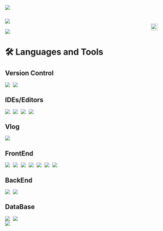 
<img src="https://capsule-render.vercel.app/api?type=waving&height=300&color=gradient&text=MINSEOP_STUDIO&section=header&reversal=false&fontAlign=50&animation=twinkling" />


<a href="https://github.com/kimminseop99"><img src="https://github-readme-stats.vercel.app/api?username=kimminseop99"/></a> <br>
<img align="right" width="23" src="https://github.com/seondal/seondal/assets/75469131/f3735e2a-2fb1-4e7f-bbea-81f5698213b0" />
---
<a href="https://github.com/kimminseop99"><img src="https://github-readme-stats.vercel.app/api/top-langs/?username=kimminseop99&layout=compact&theme=nord&hide_border=true"/></a> 


# 🛠 Languages and Tools

## Version Control
<div style="display: flex; gap: 10px; flex-wrap: wrap;">
<img src="https://img.shields.io/badge/git-%23F05033.svg?style=for-the-badge&logo=git&logoColor=white"/>
<img src="https://img.shields.io/badge/github-%23121011.svg?style=for-the-badge&logo=github&logoColor=white"/>
</div>

## IDEs/Editors
<div style="display: flex; gap: 10px; flex-wrap: wrap;">
<img src="https://img.shields.io/badge/android%20studio-346ac1?style=for-the-badge&logo=android%20studio&logoColor=white"/>
<img src="https://img.shields.io/badge/IntelliJIDEA-000000.svg?style=for-the-badge&logo=intellij-idea&logoColor=white"/>
<img src="https://img.shields.io/badge/CodePen-white?style=for-the-badge&logo=codepen&logoColor=black"/>
<img src="https://img.shields.io/badge/Visual%20Studio%20Code-0078d7.svg?style=for-the-badge&logo=visual-studio-code&logoColor=white"/>
</div>

## Vlog
<div style="display: flex; gap: 10px; flex-wrap: wrap;">
<a href="https://velog.io/@bok06023/posts"><img src="https://img.shields.io/badge/Velog-3DDC84?style=flat-square&logo=Blogger&logoColor=white"/></a>
</div>

## FrontEnd
<div style="display: flex; gap: 10px; flex-wrap: wrap;">
<img src="https://img.shields.io/badge/html5-%23E34F26.svg?style=for-the-badge&logo=html5&logoColor=white"/> 
<img src="https://img.shields.io/badge/css3-%231572B6.svg?style=for-the-badge&logo=css3&logoColor=white"/> </t>
<img src="https://img.shields.io/badge/javascript-%23323330.svg?style=for-the-badge&logo=javascript&logoColor=%23F7DF1E"/>
<img src="https://img.shields.io/badge/bootstrap-%238511FA.svg?style=for-the-badge&logo=bootstrap&logoColor=white"/>
<img src="https://img.shields.io/badge/jquery-%230769AD.svg?style=for-the-badge&logo=jquery&logoColor=white"/>
<img src="https://img.shields.io/badge/tailwindcss-%2338B2AC.svg?style=for-the-badge&logo=tailwind-css&logoColor=white"/>
<img src="https://img.shields.io/badge/Thymeleaf-%23005C0F?style=for-the-badge&logo=Thymeleaf&logoColor=white"/>
</div>

## BackEnd
<div style="display: flex; gap: 10px; flex-wrap: wrap;">
<img src="https://img.shields.io/badge/java-%23ED8B00.svg?style=for-the-badge&logo=openjdk&logoColor=white"/>
<img src="https://img.shields.io/badge/spring-%236DB33F.svg?style=for-the-badge&logo=spring&logoColor=white"/>
</div>

## DataBase
<div style="display: flex; gap: 10px; flex-wrap: wrap;">
<img src="https://img.shields.io/badge/MariaDB-003545?style=for-the-badge&logo=mariadb&logoColor=white"/>
<img src="https://img.shields.io/badge/mysql-4479A1.svg?style=for-the-badge&logo=mysql&logoColor=white"/>
</div>

<img src="https://capsule-render.vercel.app/api?type=waving&height=200&color=gradient&section=footer" />

